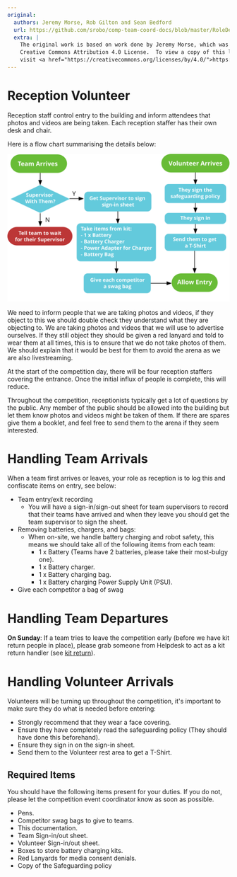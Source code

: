 ```yaml
---
original:
  authors: Jeremy Morse, Rob Gilton and Sean Bedford
  url: https://github.com/srobo/comp-team-coord-docs/blob/master/RoleDescriptions/reception.md
  extra: |
    The original work is based on work done by Jeremy Morse, which was under the
    Creative Commons Attribution 4.0 License.  To view a copy of this license,
    visit <a href="https://creativecommons.org/licenses/by/4.0/">https://creativecommons.org/licenses/by/4.0/</a>.
---
```

# Reception Volunteer

Reception staff control entry to the building and inform attendees that photos and videos are being taken. Each reception staffer has their own desk and chair.

Here is a flow chart summarising the details below:

![Reception Desk Flow](../diagrams/reception-desk-flow.svg)

We need to inform people that we are taking photos and videos, if they object to this we should double check they understand what they are objecting to. We are taking photos and videos that we will use to advertise ourselves. If they still object they should be given a red lanyard and told to wear them at all times, this is to ensure that we do not take photos of them. We should explain that it would be best for them to avoid the arena as we are also livestreaming.

At the start of the competition day, there will be four reception staffers
covering the entrance. Once the initial influx of people is complete, this
will reduce.

Throughout the competition, receptionists typically get a lot of questions by the public. Any member of the public should be allowed into the building but let them know photos and videos might be taken of them. If there are spares give them a booklet, and feel free to send them to the arena if they seem interested.

# Handling Team Arrivals
When a team first arrives or leaves, your role as reception is to log this and confiscate items on entry, see below:

* Team entry/exit recording
 	* You will have a sign-in/sign-out sheet for team supervisors to
record that their teams have arrived and when they leave you should get the team supervisor to sign the sheet.
* Removing batteries, chargers, and bags:
 	* When on-site, we handle battery charging and robot safety, this means we should take all of the following items from each team:
 		* 1 x Battery (Teams have 2 batteries, please take their most-bulgy one).
 		* 1 x Battery charger.
		* 1 x Battery charging bag.
		* 1 x Battery charging Power Supply Unit (PSU).
* Give each competitor a bag of swag

# Handling Team Departures

**On Sunday**: If a team tries to leave the competition early (before we have kit return people in place), please grab someone from Helpdesk to act as a kit return handler (see [kit return](../../../../kit/event-operations/kit-return/)).

# Handling Volunteer Arrivals
Volunteers will be turning up throughout the competition, it's important to make sure they do what is needed before entering:
- Strongly recommend that they wear a face covering.
- Ensure they have completely read the safeguarding policy (They should have done this beforehand).
- Ensure they sign in on the sign-in sheet.
- Send them to the Volunteer rest area to get a T-Shirt.

## Required Items

You should have the following items present for your duties. If you do not, please let the competition event coordinator know as soon as possible.

* Pens.
* Competitor swag bags to give to teams.
* This documentation.
* Team Sign-in/out sheet.
* Volunteer Sign-in/out sheet.
* Boxes to store battery charging kits.
* Red Lanyards for media consent denials.
* Copy of the Safeguarding policy
